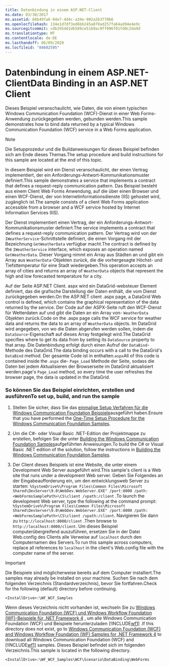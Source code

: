 ```yaml
---
title: Datenbindung in einem ASP.NET-Client
ms.date: 03/30/2017
ms.assetid: 68b49fa6-94e7-4d4c-a34e-902a2b3770b6
ms.openlocfilehash: 134e1d7df3ed6bb245a870ad257fa64ad94e4e9c
ms.sourcegitcommit: cdb295dd1db589ce5169ac9ff096f01fd0c2da9d
ms.translationtype: MT
ms.contentlocale: de-DE
ms.lasthandoff: 06/09/2020
ms.locfileid: "84602595"
---
```

# <a name="data-binding-in-an-aspnet-client"></a><span data-ttu-id="5d9ba-102">Datenbindung in einem ASP.NET-Client</span><span class="sxs-lookup"><span data-stu-id="5d9ba-102">Data Binding in an ASP.NET Client</span></span>
<span data-ttu-id="5d9ba-103">Dieses Beispiel veranschaulicht, wie Daten, die von einem typischen Windows Communication Foundation (WCF)-Dienst in einer Web Forms-Anwendung zurückgegeben werden, gebunden werden.</span><span class="sxs-lookup"><span data-stu-id="5d9ba-103">This sample demonstrates how to bind data returned by a typical Windows Communication Foundation (WCF) service in a Web Forms application.</span></span>  
  
> [!NOTE]
> <span data-ttu-id="5d9ba-104">Die Setupprozedur und die Buildanweisungen für dieses Beispiel befinden sich am Ende dieses Themas.</span><span class="sxs-lookup"><span data-stu-id="5d9ba-104">The setup procedure and build instructions for this sample are located at the end of this topic.</span></span>  
  
 <span data-ttu-id="5d9ba-105">In diesem Beispiel wird ein Dienst veranschaulicht, der einen Vertrag implementiert, der ein Anforderungs-Antwort-Kommunikationsmuster definiert.</span><span class="sxs-lookup"><span data-stu-id="5d9ba-105">This sample demonstrates a service that implements a contract that defines a request-reply communication pattern.</span></span> <span data-ttu-id="5d9ba-106">Das Beispiel besteht aus einem Client Web Forms Anwendung, auf die über einen Browser und einen WCF-Dienst, der von Internetinformationsdienste (IIS) gehostet wird, zugänglich ist.</span><span class="sxs-lookup"><span data-stu-id="5d9ba-106">The sample consists of a client Web Forms application accessible from a browser and a WCF service hosted by Internet Information Services (IIS).</span></span>  
  
 <span data-ttu-id="5d9ba-107">Der Dienst implementiert einen Vertrag, der ein Anforderungs-Antwort-Kommunikationsmuster definiert.</span><span class="sxs-lookup"><span data-stu-id="5d9ba-107">The service implements a contract that defines a request-reply communication pattern.</span></span> <span data-ttu-id="5d9ba-108">Der Vertrag wird von der `IWeatherService`-Schnittstelle definiert, die einen Vorgang mit der Bezeichnung `GetWeatherData` verfügbar macht.</span><span class="sxs-lookup"><span data-stu-id="5d9ba-108">The contract is defined by the `IWeatherService` interface, which exposes an operation named `GetWeatherData`.</span></span> <span data-ttu-id="5d9ba-109">Dieser Vorgang nimmt ein Array aus Städten an und gibt ein Array aus `WeatherData`-Objekten zurück, die die vorhergesagte Höchst- und Tiefsttemperatur für eine Stadt wiedergeben.</span><span class="sxs-lookup"><span data-stu-id="5d9ba-109">This operation accepts an array of cities and returns an array of `WeatherData` objects that represent the high and low forecasted temperature for a city.</span></span>  
  
 <span data-ttu-id="5d9ba-110">Auf der Seite ASP.NET Client. aspx wird ein DataGrid-websteuer Element definiert, das die grafische Darstellung der Daten enthält, die vom Dienst zurückgegeben werden.</span><span class="sxs-lookup"><span data-stu-id="5d9ba-110">On the ASP.NET client .aspx page, a DataGrid Web control is defined, which contains the graphical representation of the data returned by the service.</span></span> <span data-ttu-id="5d9ba-111">Der Code auf der ASPX-Seite ruft den WCF-Dienst für Wetterdaten auf und gibt die Daten an ein Array von- `WeatherData` Objekten zurück.</span><span class="sxs-lookup"><span data-stu-id="5d9ba-111">Code on the .aspx page calls the WCF service for weather data and returns the data to an array of `WeatherData` objects.</span></span> <span data-ttu-id="5d9ba-112">Im DataGrid wird angegeben, von wo die Daten abgerufen werden sollen, indem die `DataSource`-Eigenschaft auf dieses Array festgelegt wird.</span><span class="sxs-lookup"><span data-stu-id="5d9ba-112">The DataGrid specifies where to get its data from by setting its `DataSource` property to that array.</span></span> <span data-ttu-id="5d9ba-113">Die Datenbindung erfolgt durch einen Aufruf der `DataBind`-Methode des DataGrid.</span><span class="sxs-lookup"><span data-stu-id="5d9ba-113">The data binding occurs with a call to the DataGrid's `DataBind` method.</span></span> <span data-ttu-id="5d9ba-114">Der gesamte Code ist in enthalten.`aspx`</span><span class="sxs-lookup"><span data-stu-id="5d9ba-114">All of this code is contained inside the .`aspx`</span></span> <span data-ttu-id="5d9ba-115">die- `Page_Load` Methode der Seite, sodass die Daten bei jedem Aktualisieren der Browserseite im DataGrid aktualisiert werden.</span><span class="sxs-lookup"><span data-stu-id="5d9ba-115">page's `Page_Load` method, so every time the user refreshes the browser page, the data is updated in the DataGrid.</span></span>  
  
### <a name="to-set-up-build-and-run-the-sample"></a><span data-ttu-id="5d9ba-116">So können Sie das Beispiel einrichten, erstellen und ausführen</span><span class="sxs-lookup"><span data-stu-id="5d9ba-116">To set up, build, and run the sample</span></span>  
  
1. <span data-ttu-id="5d9ba-117">Stellen Sie sicher, dass Sie das [einmalige Setup Verfahren für die Windows Communication Foundation Beispiele](one-time-setup-procedure-for-the-wcf-samples.md)ausgeführt haben.</span><span class="sxs-lookup"><span data-stu-id="5d9ba-117">Ensure that you have performed the [One-Time Setup Procedure for the Windows Communication Foundation Samples](one-time-setup-procedure-for-the-wcf-samples.md).</span></span>  
  
2. <span data-ttu-id="5d9ba-118">Um die C#- oder Visual Basic .NET-Edition der Projektmappe zu erstellen, befolgen Sie die unter [Building the Windows Communication Foundation Samples](building-the-samples.md)aufgeführten Anweisungen.</span><span class="sxs-lookup"><span data-stu-id="5d9ba-118">To build the C# or Visual Basic .NET edition of the solution, follow the instructions in [Building the Windows Communication Foundation Samples](building-the-samples.md).</span></span>  
  
3. <span data-ttu-id="5d9ba-119">Der Client dieses Beispiels ist eine Website, die unter einem Development Web Server ausgeführt wird.</span><span class="sxs-lookup"><span data-stu-id="5d9ba-119">This sample's client is a Web site that runs under a development Web server.</span></span> <span data-ttu-id="5d9ba-120">Geben Sie Folgendes an der Eingabeaufforderung ein, um den entwicklungsweb Server zu starten: `%SystemDrive%\Program Files\Common Files\Microsoft Shared\DevServer\9.0\WebDev.WebServer.EXE" /port:8000 /path:<WebFormsSamplePath>\CS\client /vpath:/client` .</span><span class="sxs-lookup"><span data-stu-id="5d9ba-120">To launch the development Web server, type the following at the command prompt: `%SystemDrive%\Program Files\Common Files\Microsoft Shared\DevServer\9.0\WebDev.WebServer.EXE" /port:8000 /path:<WebFormsSamplePath>\CS\client /vpath:/client`.</span></span> <span data-ttu-id="5d9ba-121">Navigieren Sie dann zu `http://localhost:8000/client` .</span><span class="sxs-lookup"><span data-stu-id="5d9ba-121">Then browse to `http://localhost:8000/client`.</span></span> <span data-ttu-id="5d9ba-122">Um dieses Beispiel computerübergreifend auszuführen, ersetzen Sie in der Datei Web.config des Clients alle Verweise auf `localhost` durch den Computernamen des Servers.</span><span class="sxs-lookup"><span data-stu-id="5d9ba-122">To run this sample across computers, replace all references to `localhost` in the client's Web.config file with the computer name of the server.</span></span>  
  
> [!IMPORTANT]
> <span data-ttu-id="5d9ba-123">Die Beispiele sind möglicherweise bereits auf dem Computer installiert.</span><span class="sxs-lookup"><span data-stu-id="5d9ba-123">The samples may already be installed on your machine.</span></span> <span data-ttu-id="5d9ba-124">Suchen Sie nach dem folgenden Verzeichnis (Standardverzeichnis), bevor Sie fortfahren.</span><span class="sxs-lookup"><span data-stu-id="5d9ba-124">Check for the following (default) directory before continuing.</span></span>  
>
> `<InstallDrive>:\WF_WCF_Samples`  
>
> <span data-ttu-id="5d9ba-125">Wenn dieses Verzeichnis nicht vorhanden ist, wechseln Sie zu [Windows Communication Foundation (WCF) und Windows Workflow Foundation (WF)-Beispiele für .NET Framework 4](https://www.microsoft.com/download/details.aspx?id=21459) , um alle Windows Communication Foundation (WCF) und Beispiele herunterzuladen [!INCLUDE[wf1](../../../../includes/wf1-md.md)] .</span><span class="sxs-lookup"><span data-stu-id="5d9ba-125">If this directory does not exist, go to [Windows Communication Foundation (WCF) and Windows Workflow Foundation (WF) Samples for .NET Framework 4](https://www.microsoft.com/download/details.aspx?id=21459) to download all Windows Communication Foundation (WCF) and [!INCLUDE[wf1](../../../../includes/wf1-md.md)] samples.</span></span> <span data-ttu-id="5d9ba-126">Dieses Beispiel befindet sich im folgenden Verzeichnis.</span><span class="sxs-lookup"><span data-stu-id="5d9ba-126">This sample is located in the following directory.</span></span>  
>
> `<InstallDrive>:\WF_WCF_Samples\WCF\Scenario\DataBinding\WebForms`
